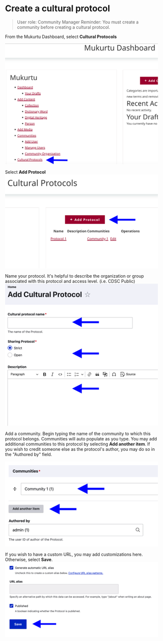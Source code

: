 # Create a cultural protocol

>User role: Community Manager
>Reminder: You must create a community before creating a cultural protocol. 

From the Mukurtu Dashboard, select **Cultural Protocols**


![Select Cultural Protocols](../embeds/CreateProtocol1.png)

Select **Add Protocol**
![Select Add Protocol](../embeds/CreateProtocol2.png)


Name your protocol. It's helpful to describe the organization or group associated with this protocol and access level. (i.e. CDSC Public)
![Name your protocol](../embeds/CreateProtocol3.png)

Add a community. Begin typing the name of the community to which this protocol belongs. Communities will auto populate as you type. You may add additional communities to this protocol by selecting **Add another item**. If you wish to credit someone else as the protocol's author, you may do so in the "Authored by" field.

![Add a community](../embeds/Createprotocol4.png)

If you wish to have a custom URL, you may add customizations here. Otherwise, select **Save**. 
![Save](../embeds/CreateProtocol5.png)
